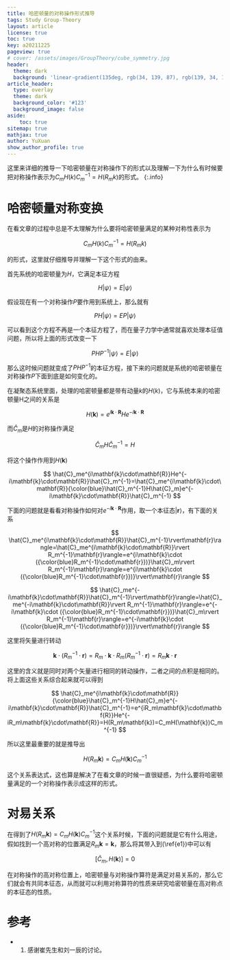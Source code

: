 ```yaml
---
title: 哈密顿量的对称操作形式推导
tags: Study Group-Theory
layout: article
license: true
toc: true
key: a20211225
pageview: true
# cover: /assets/images/GroupTheory/cube_symmetry.jpg
header:
  theme: dark
  background: 'linear-gradient(135deg, rgb(34, 139, 87), rgb(139, 34, 139))'
article_header:
  type: overlay
  theme: dark
  background_color: '#123'
  background_image: false
aside:
    toc: true
sitemap: true
mathjax: true
author: YuXuan
show_author_profile: true
---
```

这里来详细的推导一下哈密顿量在对称操作下的形式以及理解一下为什么有时候要把对称操作表示为$C_mH(k)C_m^{-1}=H(R_mk)$的形式。
{:.info}
<!--more-->
# 哈密顿量对称变换
在看文章的过程中总是不太理解为什么要将哈密顿量满足的某种对称性表示为

$$
C_mH(k)C_m^{-1}=H(R_mk)
$$

的形式，这里就仔细推导并理解一下这个形式的由来。

首先系统的哈密顿量为$H$，它满足本征方程

$$
H\rvert\psi\rangle=E\rvert\psi\rangle
$$

假设现在有一个对称操作$P$要作用到系统上，那么就有

$$
PH\rvert\psi\rangle=EP\rvert\psi\rangle
$$

可以看到这个方程不再是一个本征方程了，而在量子力学中通常就喜欢处理本征值问题，所以将上面的形式改变一下

$$
PHP^{-1}\rvert\psi\rangle=E\rvert\psi\rangle
$$

那么这时候问题就变成了$PHP^{-1}$的本征方程，接下来的问题就是系统的哈密顿量在对称操作$P$下面到底是如何变化的。

在凝聚态系统里面，处理的哈密顿量都是带有动量$k$的$H(k)$，它与系统本来的哈密顿量H之间的关系是

$$
H(\mathbf{k})=e^{i\mathbf{k}\cdot\mathbf{R}}He^{-i\mathbf{k}\cdot\mathbf{R}}
$$

而$\hat{C}_m$是$H$的对称操作满足

$$
\hat{C}_mH\hat{C}_m^{-1}=H
$$

将这个操作作用到$H(\mathbf{k})$

$$
\hat{C}_me^{i\mathbf{k}\cdot\mathbf{R}}He^{-i\mathbf{k}\cdot\mathbf{R}}\hat{C}_m^{-1}=\hat{C}_me^{i\mathbf{k}\cdot\mathbf{R}}{\color{blue}\hat{C}_m^{-1}H\hat{C}_m}e^{-i\mathbf{k}\cdot\mathbf{R}}\hat{C}_m^{-1}
$$

下面的问题就是看看对称操作如何对$e^{-i\mathbf{k}\cdot\mathbf{R}}$作用，取一个本征态$\rvert\mathbf{r}\rangle$，有下面的关系

$$
\hat{C}_me^{i\mathbf{k}\cdot\mathbf{R}}\hat{C}_m^{-1}\rvert\mathbf{r}\rangle=\hat{C}_me^{i\mathbf{k}\cdot\mathbf{R}}\rvert R_m^{-1}\mathbf{r}\rangle=e^{i\mathbf{k}\cdot ({\color{blue}R_m^{-1}\cdot\mathbf{r}})}\hat{C}_m\rvert R_m^{-1}\mathbf{r}\rangle=e^{i\mathbf{k}\cdot ({\color{blue}R_m^{-1}\cdot\mathbf{r}})}\rvert\mathbf{r}\rangle
$$

$$
\hat{C}_me^{-i\mathbf{k}\cdot\mathbf{R}}\hat{C}_m^{-1}\rvert\mathbf{r}\rangle=\hat{C}_me^{-i\mathbf{k}\cdot\mathbf{R}}\rvert R_m^{-1}\mathbf{r}\rangle=e^{-i\mathbf{k}\cdot ({\color{blue}R_m^{-1}\cdot\mathbf{r}})}\hat{C}_m\rvert R_m^{-1}\mathbf{r}\rangle=e^{-i\mathbf{k}\cdot ({\color{blue}R_m^{-1}\cdot\mathbf{r}})}\rvert\mathbf{r}\rangle
$$

这里将矢量进行转动

$$
\mathbf{k}\cdot(R_m^{-1}\cdot\mathbf{r})=R_m\cdot\mathbf{k}\cdot R_m(R_m^{-1}\cdot\mathbf{r})=R_m\mathbf{k}\cdot\mathbf{r}
$$

这里的含义就是同时对两个矢量进行相同的转动操作，二者之间的点积是相同的。将上面这些关系综合起来就可以得到

$$
\hat{C}_me^{i\mathbf{k}\cdot\mathbf{R}}{\color{blue}\hat{C}_m^{-1}H\hat{C}_m}e^{-i\mathbf{k}\cdot\mathbf{R}}\hat{C}_m^{-1}=e^{iR_m\mathbf{k}\cdot\mathbf{R}}He^{-iR_m\mathbf{k}\cdot\mathbf{R}}=H(R_m\mathbf{k})=C_mH(\mathbf{k})C_m^{-1}
$$

所以这里最重要的就是推导出

$$
H(R_m\mathbf{k})=C_mH(\mathbf{k})C_m^{-1}\label{e1}
$$

这个关系表达式，这也算是解决了在看文章的时候一直很疑惑，为什么要将哈密顿量满足的一个对称操作表示成这样的形式。

# 对易关系
在得到了$H(R_m\mathbf{k})=C_mH(\mathbf{k})C_m^{-1}$这个关系时候，下面的问题就是它有什么用途，假如找到一个高对称的位置满足$R_m\mathbf{k}=\mathbf{k}$，那么将其带入到(\ref{e1})中可以有

$$
[\hat{C}_m,H(\mathbf{k})]=0
$$

在对称操作的高对称位置上，哈密顿量与对称操作算符是满足对易关系的，那么它们就会有共同本征态，从而就可以利用对称算符的性质来研究哈密顿量在高对称点的本征态的性质。

# 参考
- 1. 感谢崔先生和刘一辰的讨论。



